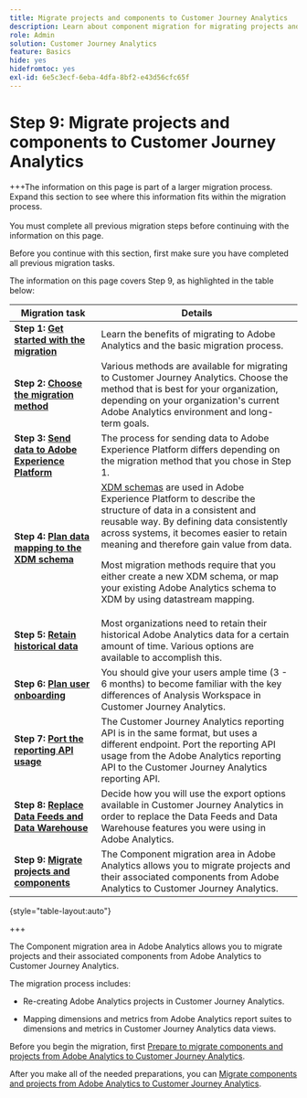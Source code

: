 ```yaml
---
title: Migrate projects and components to Customer Journey Analytics
description: Learn about component migration for migrating projects and components to Customer Journey Analytics.
role: Admin
solution: Customer Journey Analytics
feature: Basics
hide: yes
hidefromtoc: yes
exl-id: 6e5c3ecf-6eba-4dfa-8bf2-e43d56cfc65f
---
```

# Step 9: Migrate projects and components to Customer Journey Analytics

+++The information on this page is part of a larger migration process. Expand this section to see where this information fits within the migration process. </br></br>You must complete all previous migration steps before continuing with the information on this page.

Before you continue with this section, first make sure you have completed all previous migration tasks.

The information on this page covers Step 9, as highlighted in the table below: 

| Migration task | Details |
|---------|----------|
| **Step 1: [Get started with the migration](/help/getting-started/cja-migration/cja-migration-getstarted.md)** | Learn the benefits of migrating to Adobe Analytics and the basic migration process. |
| **Step 2: [Choose the migration method](/help/getting-started/cja-migration/cja-migration-method.md)** | Various methods are available for migrating to Customer Journey Analytics. Choose the method that is best for your organization, depending on your organization's current Adobe Analytics environment and long-term goals. | 
| **Step 3: [Send data to Adobe Experience Platform](/help/getting-started/cja-migration/cja-migration-send-to-platform.md)** | The process for sending data to Adobe Experience Platform differs depending on the migration method that you chose in Step 1. | 
| **Step 4: [Plan data mapping to the XDM schema](/help/getting-started/cja-migration/cja-migration-xdm.md)** | [XDM schemas](https://experienceleague.adobe.com/en/docs/experience-platform/xdm/home#xdm-schemas) are used in Adobe Experience Platform to describe the structure of data in a consistent and reusable way. By defining data consistently across systems, it becomes easier to retain meaning and therefore gain value from data.<p>Most migration methods require that you either create a new XDM schema, or map your existing Adobe Analytics schema to XDM by using datastream mapping.</p>  |
| **Step 5: [Retain historical data](/help/getting-started/cja-migration/cja-migration-historical-data.md)** | Most organizations need to retain their historical Adobe Analytics data for a certain amount of time. Various options are available to accomplish this. | 
| **Step 6: [Plan user onboarding](/help/getting-started/cja-migration/cja-migration-onboarding.md)** | You should give your users ample time (3 - 6 months) to become familiar with the key differences of Analysis Workspace in Customer Journey Analytics. | 
| **Step 7: [Port the reporting API usage](/help/getting-started/cja-migration/cja-migration-api.md)** | The Customer Journey Analytics reporting API is in the same format, but uses a different endpoint. Port the reporting API usage from the Adobe Analytics reporting API to the Customer Journey Analytics reporting API. | 
| **Step 8: [Replace Data Feeds and Data Warehouse](/help/getting-started/cja-migration/cja-migration-export-options.md)** | Decide how you will use the export options available in Customer Journey Analytics in order to replace the Data Feeds and Data Warehouse features you were using in Adobe Analytics.  |
| <span class="preview">**Step 9: [Migrate projects and components](/help/getting-started/cja-migration/cja-migration-projects.md)**</span> | <span class="preview">The Component migration area in Adobe Analytics allows you to migrate projects and their associated components from Adobe Analytics to Customer Journey Analytics.</span>  |

{style="table-layout:auto"}

+++

The Component migration area in Adobe Analytics allows you to migrate projects and their associated components from Adobe Analytics to Customer Journey Analytics. 

The migration process includes:

* Re-creating Adobe Analytics projects in Customer Journey Analytics.

* Mapping dimensions and metrics from Adobe Analytics report suites to dimensions and metrics in Customer Journey Analytics data views.

Before you begin the migration, first [Prepare to migrate components and projects from Adobe Analytics to Customer Journey Analytics](https://experienceleague.adobe.com/docs/analytics/admin/admin-tools/component-migration/prepare-component-migration.html). 

After you make all of the needed preparations, you can [Migrate components and projects from Adobe Analytics to Customer Journey Analytics](https://experienceleague.adobe.com/docs/analytics/admin/admin-tools/component-migration/component-migration.html).

